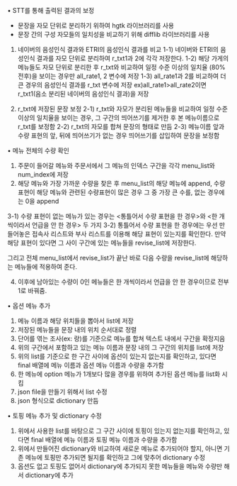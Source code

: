 • STT를 통해 출력된 결과의 보정
- 문장을 자모 단위로 분리하기 위하여 hgtk 라이브러리를 사용
- 문장 간의 구성 자모들의 일치성을 비교하기 위해 difflib 라이브러리를 사용

1) 네이버의 음성인식 결과와 ETRI의 음성인식 결과를 비교
1-1) 네이버와 ETRI의 음성인식 결과를 자모 단위로 분리하여 r_txt1과 2에 각각 저장한다.
1-2) 해당 가게의 메뉴들도 자모 단위로 분리한 후 r_txt와 비교하여 일정 수준 이상의 일치율 (80% 전후)을 보이는 경우만 all_rate1, 2 변수에 저장
1-3) all_rate1과 2를 비교하여 더 큰 경우의 음성인식 결과를 r_txt 변수에 저장
     ex)all_rate1>all_rate2이면 r_txt1(음소 분리된 네이버의 음성인식 결과)을 저장

2) r_txt에 저장된 문장 보정
2-1) r_txt와 자모가 분리된 메뉴들을 비교하여 일정 수준 이상의 일치율을 보이는 경우, 그 구간의 띄어쓰기를 제거한 후 본 메뉴이름으로 r_txt를 보정함
2-2) r_txt의 자모를 합쳐 문장의 형태로 만듬 
2-3) 메뉴이름 앞과 수량 표현의 앞, 뒤에 띄어쓰기가 없는 경우 띄어쓰기를 삽입하여 문장을 보정함


• 메뉴 전체의 수량 확인
1) 주문이 들어갈 메뉴와 주문서에서 그 메뉴의 인덱스 구간을 각각 menu_list와      
   num_index에 저장
2) 해당 메뉴와 가장 가까운 수량을 찾은 후 menu_list의 해당 메뉴에 append, 수량 표현이 해당 메뉴와 관련된 수량표현이 많은 경우 그 중 가장 큰 수를, 없는 경우에는 0을 
   append



3-1) 수량 표현이 없는 메뉴가 있는 경우는 <통틀어서 수량 표현을 한 경우>와 
     <한 개씩이라서 언급을 안 한 경우> 두 가지
3-2) 통틀어서 수량 표현을 한 경우에는 우선 만들어놓은 접속사 리스트와 부사 리스트를 
     이용해 해당 표현이 있는지를 확인한다. 만약 해당 표현이 있다면 그 사이 구간에 있는
     메뉴들을 revise_list에 저장한다. 

그리고 전체 menu_list에서 revise_list가 끝난 바로 다음 수량을 revise_list에 해당하는      메뉴들에 적용하여 준다.



4) 이후에 남아있는 수량이 0인 메뉴들은 한 개씩이라서 언급을 안 한 경우이므로 전부 1로 
   바꿔줌. 





• 옵션 메뉴 추가
1) 메뉴 이름과 해당 위치들을 뽑아서 list에 저장
2) 저장된 메뉴들을 문장 내의 위치 순서대로 정렬
3) 단어를 엮는 조사(ex: 랑)를 기준으로 메뉴를 합쳐 텍스트 내에서 구간을 확정지음
4) 위의 구간에서 포함하고 있는 메뉴 이름과 문장 내의 그 구간의 위치를 list에 저장
5) 위의 list를 기준으로 한 구간 사이에 옵션이 있는지 없는지를 확인하고, 있다면 
   final 배열에 메뉴 이름과 옵션 메뉴 이름과 수량을 추가함
6) 한 메뉴에 option 메뉴가 1개보다 많을 경우를 위하여 추가된 옵션 메뉴를 list화 시킴
7) json file을 만들기 위해서 list 수정
8) json 형식으로 dictionary 만듬

• 토핑 메뉴 추가 및 dictionary 수정
1) 위에서 사용한 list를 바탕으로 그 구간 사이에 토핑이 있는지 없는지를 확인하고, 있다면 
   final 배열에 메뉴 이름과 토핑 메뉴 이름과 수량을 추가함
2) 위에서 만들어진 dictionary와 비교하여 새로운 메뉴로 추가되어야 할지, 아니면 기존 
   메뉴에 토핑만 추가되면 될지를 확인하고 그에 맞추어 dictionary 수정
3) 옵션도 없고 토핑도 없어서 dictionary에 추가되지 못한 메뉴들을 메뉴와 수량만 해서
   dictionary에 추가
